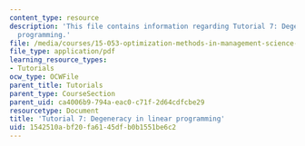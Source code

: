 ```yaml
---
content_type: resource
description: 'This file contains information regarding Tutorial 7: Degeneracy in linear
  programming.'
file: /media/courses/15-053-optimization-methods-in-management-science-spring-2013/1542510abf20fa6145dfb0b1551be6c2_MIT15_053S13_tut07.pdf
file_type: application/pdf
learning_resource_types:
- Tutorials
ocw_type: OCWFile
parent_title: Tutorials
parent_type: CourseSection
parent_uid: ca4006b9-794a-eac0-c71f-2d64cdfcbe29
resourcetype: Document
title: 'Tutorial 7: Degeneracy in linear programming'
uid: 1542510a-bf20-fa61-45df-b0b1551be6c2
---
```

